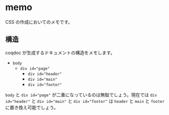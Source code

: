 # memo

CSS の作成においてのメモです。

## 構造

coqdoc が生成するドキュメントの構造をメモします。

* `body`
    * `div id="page"`
        * `div id="header"`
        * `div id="main"`
        * `div id="footer"`

`body` と `div id="page"` が二重になっているのは無駄でしょう。現在では `div id="header"` と `div id="main"` と `div id="footer"` は `header` と `main` と `footer` に置き換え可能でしょう。

